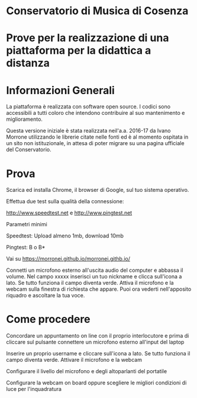 # Conservatorio di Musica di Cosenza
# Prove per la realizzazione di una piattaforma per la didattica a distanza 

##

# Informazioni Generali

La piattaforma è realizzata con software open source. I codici sono accessibili a tutti coloro che intendono contribuire al suo mantenimento e miglioramento.

Questa versione iniziale è stata realizzata neil'a.a. 2016-17 da Ivano Morrone utilizzando le librerie citate nelle fonti ed è al momento ospitata in un sito non istituzionale, in attesa di poter migrare su una pagina ufficiale del Conservatorio.


# Prova

Scarica ed installa Chrome, il browser di Google, sul tuo sistema operativo.

Effettua due test sulla qualità della connessione: 

http://www.speedtest.net
e
http://www.pingtest.net 
 
Parametri minimi

Speedtest:
Upload almeno 1mb, download 10mb
 
Pingtest:
B o B*

Vai su https://morronei.github.io/morronei.githb.io/

Connetti un microfono esterno all'uscita audio del computer e abbassa il volume.
Nel campo xxxxx inserisci un tuo nickname e clicca sull'icona a lato. Se tutto funziona il campo diventa verde. Attiva il microfono e la webcam sulla finestra di richiesta che appare. Puoi ora vederti nell'apposito riquadro e ascoltare la
tua voce. 


# Come procedere

Concordare un appuntamento on line con il proprio interlocutore
e prima di cliccare sul pulsante connettere un microfono esterno all'input del laptop

Inserire un proprio username e cliccare sull'icona a lato. Se tutto funziona il campo diventa verde. Attivare il microfono e la webcam

Configurare il livello del microfono e degli altoparlanti del portatile

Configurare la webcam on board oppure scegliere le migliori condizioni di luce per l'inquadratura


